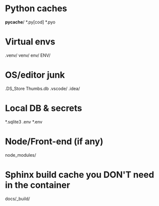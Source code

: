 # Python caches
__pycache__/
*.py[cod]
*.pyo

# Virtual envs
.venv/
venv/
env/
ENV/

# OS/editor junk
.DS_Store
Thumbs.db
.vscode/
.idea/

# Local DB & secrets
*.sqlite3
.env
*.env

# Node/Front-end (if any)
node_modules/

# Sphinx build cache you DON'T need in the container
docs/_build/